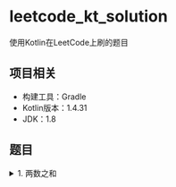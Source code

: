 # leetcode_kt_solution
 使用Kotlin在LeetCode上刷的题目

## 项目相关

- 构建工具：Gradle
- Kotlin版本：1.4.31
- JDK：1.8

## 题目

<details>
  <summary>1. 两数之和</summary>
```Kotlin
/**
 * Title: 两数之和
 *
 * Description:
 * 给定一个整数数组 num 和一个整数目标值 target，请你在该数组中找出 和为目标值 的那两个整数，并返回它们的数组下标。
 * 你可以假设每种输入只会对应一个答案。但是，数组中同一个元素不能使用两遍。
 *
 * 你可以按任意顺序返回答案。
 *
 * 链接：https://leetcode-cn.com/problems/two-sum
 */
class Solution1 {
    /**
     * 使用哈希表的key来进行匹配，时间复杂度 O(n)
     */
    fun twoSum(nums: IntArray, target: Int): IntArray {
        val hashMap = HashMap<Int, Int>()
        for ((index, num) in nums.withIndex()) {
            val get = hashMap[target - num]
            if (get != null) {
                return intArrayOf(get, index)
            }
            hashMap[num] = index
        }
        return intArrayOf()
    }
}
```
</details>
